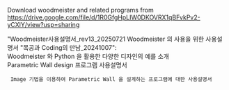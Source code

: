 Download woodmeister and related programs from 
https://drive.google.com/file/d/1R0GfgHpLIW0DKOVRX1qBFvkPv2-yCXlY/view?usp=sharing

"Woodmeister사용설명서_rev13_20250721
    Woodmeister 의 사용을 위한 사용설명서
"목공과 Coding의 만남_20241007":  
     Woodmeister 와 Python 을 활용한 다양한 디자인의 예를 소개     
Parametric Wall design 프로그램 사용설명서

     Image 기법을 이용하여 Parametric Wall 을 설계하는 프로그램에 대한 사용설명서
